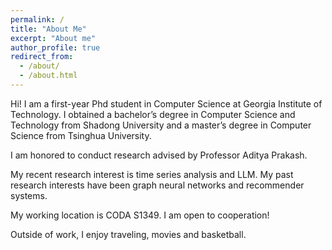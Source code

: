```yaml
---
permalink: /
title: "About Me"
excerpt: "About me"
author_profile: true
redirect_from: 
  - /about/
  - /about.html
---
```

Hi! I am a first-year Phd student in Computer Science at Georgia Institute of Technology. I obtained a bachelor’s degree in Computer Science and Technology from Shadong University and a master’s degree in Computer Science from Tsinghua University.

I am honored to conduct research advised by Professor Aditya Prakash. 

My recent research interest is time series analysis and LLM. My past research interests have been graph neural networks and recommender systems.

My working location is CODA S1349. I am open to cooperation!

Outside of work, I enjoy traveling, movies and basketball.

